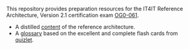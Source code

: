 This repository provides preparation resources for the IT4IT Reference Architecture, Version 2.1 certification exam [OG0-061](https://certification.opengroup.org/examinations/it4it/it4it-part1).

* A distilled [content](index.md) of the reference architecture.
* A [glossary](glossary.md) based on the excellent and complete flash cards from [quizlet](https://quizlet.com/550106034/it4it-foundation-flash-cards/).
